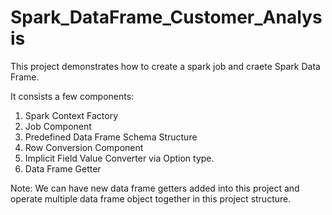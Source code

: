 # Spark_DataFrame_Customer_Analysis

This project demonstrates how to create a spark job and craete Spark Data Frame.

It consists a few components:

1. Spark Context Factory
2. Job Component
3. Predefined Data Frame Schema Structure
4. Row Conversion Component
5. Implicit Field Value Converter via Option type.
6. Data Frame Getter

Note: We can have new data frame getters added into this project and operate multiple data frame object together
      in this project structure.

